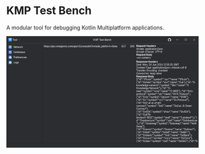 KMP Test Bench
===

A modular tool for debugging Kotlin Multiplatform applications.

<img src="screenshot.png" width="548px" height="292px">
